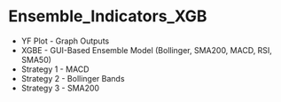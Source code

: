 # Ensemble_Indicators_XGB

* YF Plot - Graph Outputs
* XGBE - GUI-Based Ensemble Model (Bollinger, SMA200, MACD, RSI, SMA50)
* Strategy 1 - MACD
* Strategy 2 - Bollinger Bands
* Strategy 3 - SMA200
